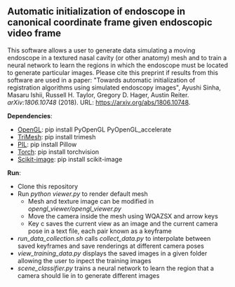 ## Automatic initialization of endoscope in canonical coordinate frame given endoscopic video frame
This software allows a user to generate data simulating a moving endoscope in a textured nasal cavity (or other anatomy) mesh and to train a neural network to learn the regions in which the endoscope must be located to generate particular images. Please cite this preprint if results from this software are used in a paper:
"Towards automatic initialization of registration algorithms using simulated endoscopy images", Ayushi Sinha, Masaru Ishii, Russell H. Taylor, Gregory D. Hager, Austin Reiter. *arXiv:1806.10748* (2018). URL: https://arxiv.org/abs/1806.10748.


**Dependencies**:
- [OpenGL](https://pypi.org/project/PyOpenGL/): pip install PyOpenGL PyOpenGL_accelerate
- [TriMesh](https://trimsh.org/): pip install trimesh
- [PIL](http://www.pythonware.com/products/pil/): pip install Pillow
- [Torch](https://pypi.org/project/torchvision/): pip install torchvision
- [Scikit-image](http://scikit-image.org/): pip install scikit-image


**Run**:
- Clone this repository
- Run *python viewer.py* to render default mesh
    * Mesh and texture image can be modified in *opengl_viewer/opengl_viewer.py*
    * Move the camera inside the mesh using WQAZSX and arrow keys
    * Key c saves the current view as an image and the current camera pose in a text file, each pair known as a keyframe
- *run_data_collection.sh* calls *collect_data.py* to interpolate between saved keyframes and save renderings at different camera poses
- *view_training_data.py* displays the saved images in a given folder allowing the user to inpect the training images
- *scene_classifier.py* trains a neural network to learn the region that a camera should lie in to generate different images
